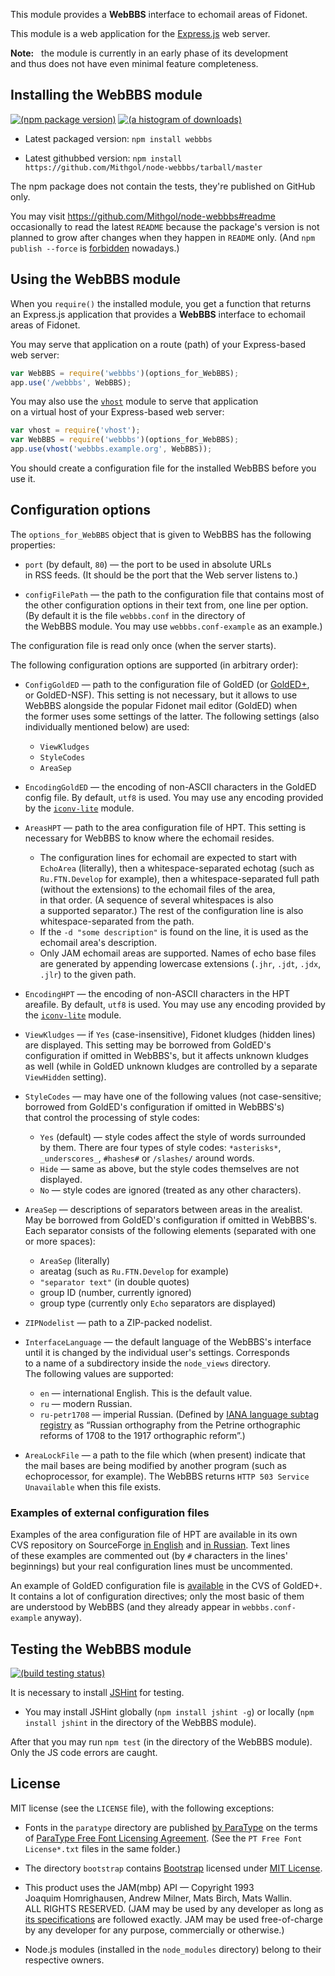 This module provides a **WebBBS** interface to echomail areas of Fidonet.

This module is a web application for the [Express.js](http://expressjs.com/) web server.

**Note:**   the module is currently in an early phase of its development and thus does not have even minimal feature completeness.

## Installing the WebBBS module

[![(npm package version)](https://nodei.co/npm/webbbs.png?downloads=true)](https://npmjs.org/package/webbbs) [![(a histogram of downloads)](https://nodei.co/npm-dl/webbbs.png?months=3)](https://npmjs.org/package/webbbs)

* Latest packaged version: `npm install webbbs`

* Latest githubbed version: `npm install https://github.com/Mithgol/node-webbbs/tarball/master`

The npm package does not contain the tests, they're published on GitHub only.

You may visit https://github.com/Mithgol/node-webbbs#readme occasionally to read the latest `README` because the package's version is not planned to grow after changes when they happen in `README` only. (And `npm publish --force` is [forbidden](http://blog.npmjs.org/post/77758351673/no-more-npm-publish-f) nowadays.)

## Using the WebBBS module

When you `require()` the installed module, you get a function that returns an Express.js application that provides a **WebBBS** interface to echomail areas of Fidonet.

You may serve that application on a route (path) of your Express-based web server:

```js
var WebBBS = require('webbbs')(options_for_WebBBS);
app.use('/webbbs', WebBBS);
```

You may also use the [`vhost`](https://github.com/expressjs/vhost) module to serve that application on a virtual host of your Express-based web server:

```js
var vhost = require('vhost');
var WebBBS = require('webbbs')(options_for_WebBBS);
app.use(vhost('webbbs.example.org', WebBBS));
```

You should create a configuration file for the installed WebBBS before you use it.

## Configuration options

The `options_for_WebBBS` object that is given to WebBBS has the following properties:

* `port` (by default, `80`) — the port to be used in absolute URLs in RSS feeds. (It should be the port that the Web server listens to.)

* `configFilePath` — the path to the configuration file that contains most of the other configuration options in their text from, one line per option. (By default it is the file `webbbs.conf` in the directory of the WebBBS module. You may use `webbbs.conf-example` as an example.)

The configuration file is read only once (when the server starts).

The following configuration options are supported (in arbitrary order):

* `ConfigGoldED` — path to the configuration file of GoldED (or [GoldED+](http://golded-plus.sf.net), or GoldED-NSF). This setting is not necessary, but it allows to use WebBBS alongside the popular Fidonet mail editor (GoldED) when the former uses some settings of the latter. The following settings (also individually mentioned below) are used:
   * `ViewKludges`
   * `StyleCodes`
   * `AreaSep`

* `EncodingGoldED` — the encoding of non-ASCII characters in the GoldED config file. By default, `utf8` is used. You may use any encoding provided by the [`iconv-lite`](https://github.com/ashtuchkin/iconv-lite) module.

* `AreasHPT` — path to the area configuration file of HPT. This setting is necessary for WebBBS to know where the echomail resides.
   * The configuration lines for echomail are expected to start with `EchoArea` (literally), then a whitespace-separated echotag (such as `Ru.FTN.Develop` for example), then a whitespace-separated full path (without the extensions) to the echomail files of the area, in that order. (A sequence of several whitespaces is also a supported separator.) The rest of the configuration line is also whitespace-separated from the path.
   * If the `-d "some description"` is found on the line, it is used as the echomail area's description.
   * Only JAM echomail areas are supported. Names of echo base files are generated by appending lowercase extensions (`.jhr`, `.jdt`, `.jdx`, `.jlr`) to the given path.

* `EncodingHPT` — the encoding of non-ASCII characters in the HPT areafile. By default, `utf8` is used. You may use any encoding provided by the [`iconv-lite`](https://github.com/ashtuchkin/iconv-lite) module.

* `ViewKludges` — if `Yes` (case-insensitive), Fidonet kludges (hidden lines) are displayed. This setting may be borrowed from GoldED's configuration if omitted in WebBBS's, but it affects unknown kludges as well (while in GoldED unknown kludges are controlled by a separate `ViewHidden` setting).

* `StyleCodes` — may have one of the following values (not case-sensitive; borrowed from GoldED's configuration if omitted in WebBBS's) that control the processing of style codes:
   * `Yes` (default) — style codes affect the style of words surrounded by them. There are four types of style codes: `*asterisks*`, `_underscores_`, `#hashes#` or `/slashes/` around words.
   * `Hide` — same as above, but the style codes themselves are not displayed.
   * `No` — style codes are ignored (treated as any other characters).

* `AreaSep` — descriptions of separators between areas in the arealist. May be borrowed from GoldED's configuration if omitted in WebBBS's. Each separator consists of the following elements (separated with one or more spaces):
   * `AreaSep` (literally)
   * areatag (such as `Ru.FTN.Develop` for example)
   * `"separator text"` (in double quotes)
   * group ID (number, currently ignored)
   * group type (currently only `Echo` separators are displayed)

* `ZIPNodelist` — path to a ZIP-packed nodelist.

* `InterfaceLanguage` — the default language of the WebBBS's interface until it is changed by the individual user's settings. Corresponds to a name of a subdirectory inside the `node_views` directory. The following values are supported:
   * `en` — international English. This is the default value.
   * `ru` — modern Russian.
   * `ru-petr1708` — imperial Russian. (Defined by [IANA language subtag registry](http://www.iana.org/assignments/language-subtag-registry/language-subtag-registry) as “Russian orthography from the Petrine orthographic reforms of 1708 to the 1917 orthographic reform”.)

* `AreaLockFile` — a path to the file which (when present) indicate that the mail bases are being modified by another program (such as echoprocessor, for example). The WebBBS returns `HTTP 503 Service Unavailable` when this file exists.

### Examples of external configuration files

Examples of the area configuration file of HPT are available in its own CVS repository on SourceForge [in English](http://husky.cvs.sf.net/viewvc/husky/hpt/config/areas) and [in Russian](http://husky.cvs.sf.net/viewvc/husky/hpt/config/areas.ru). Text lines of these examples are commented out (by `#` characters in the lines' beginnings) but your real configuration lines must be uncommented.

An example of GoldED configuration file is [available](http://golded-plus.cvs.sourceforge.net/viewvc/golded-plus/golded%2B/etc/golded.conf?revision=1.1&view=markup) in the CVS of GoldED+. It contains a lot of configuration directives; only the most basic of them are understood by WebBBS (and they already appear in `webbbs.conf-example` anyway).

## Testing the WebBBS module

[![(build testing status)](https://img.shields.io/travis/Mithgol/node-webbbs/master.svg?style=plastic)](https://travis-ci.org/Mithgol/node-webbbs)

It is necessary to install [JSHint](http://jshint.com/) for testing.

* You may install JSHint globally (`npm install jshint -g`) or locally (`npm install jshint` in the directory of the WebBBS module).

After that you may run `npm test` (in the directory of the WebBBS module). Only the JS code errors are caught.

## License

MIT license (see the `LICENSE` file), with the following exceptions:

* Fonts in the `paratype` directory are published [by ParaType](http://www.paratype.com/public/) on the terms of [ParaType Free Font Licensing Agreement](http://www.paratype.com/public/pt_openlicense_eng.asp). (See the `PT Free Font License*.txt` files in the same folder.)

* The directory `bootstrap` contains [Bootstrap](http://getbootstrap.com/) licensed under [MIT License](https://github.com/twbs/bootstrap/blob/master/LICENSE).

* This product uses the JAM(mbp) API — Copyright 1993 Joaquim Homrighausen, Andrew Milner, Mats Birch, Mats Wallin. ALL RIGHTS RESERVED. (JAM may be used by any developer as long as [its specifications](https://github.com/Mithgol/node-fidonet-jam/blob/master/JAM.txt) are followed exactly. JAM may be used free-of-charge by any developer for any purpose, commercially or otherwise.)

* Node.js modules (installed in the `node_modules` directory) belong to their respective owners.
